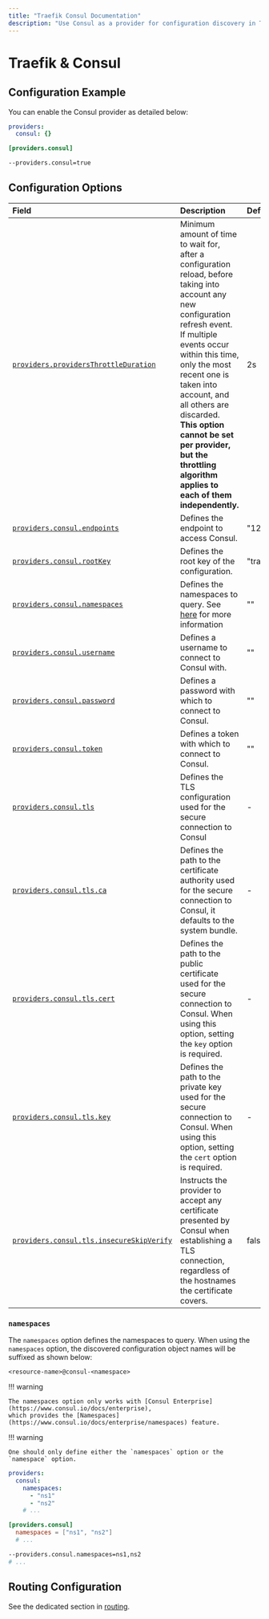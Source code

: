 ```yaml
---
title: "Traefik Consul Documentation"
description: "Use Consul as a provider for configuration discovery in Traefik Proxy. Automate and store your configurations with Consul. Read the technical documentation."
---
```


# Traefik & Consul

## Configuration Example

You can enable the Consul provider as detailed below:

```yaml tab="File (YAML)"
providers:
  consul: {}
```

```toml tab="File (TOML)"
[providers.consul]
```

```bash tab="CLI"
--providers.consul=true
```

## Configuration Options

| Field | Description                                               | Default              | Required |
|:------|:----------------------------------------------------------|:---------------------|:---------|
| <a id="opt-providers-providersThrottleDuration" href="#opt-providers-providersThrottleDuration" title="#opt-providers-providersThrottleDuration">`providers.providersThrottleDuration`</a> | Minimum amount of time to wait for, after a configuration reload, before taking into account any new configuration refresh event.<br />If multiple events occur within this time, only the most recent one is taken into account, and all others are discarded.<br />**This option cannot be set per provider, but the throttling algorithm applies to each of them independently.** | 2s  | No |
| <a id="opt-providers-consul-endpoints" href="#opt-providers-consul-endpoints" title="#opt-providers-consul-endpoints">`providers.consul.endpoints`</a> | Defines the endpoint to access Consul. |  "127.0.0.1:8500"     | yes   |
| <a id="opt-providers-consul-rootKey" href="#opt-providers-consul-rootKey" title="#opt-providers-consul-rootKey">`providers.consul.rootKey`</a> | Defines the root key of the configuration. |  "traefik"     | yes   |
| <a id="opt-providers-consul-namespaces" href="#opt-providers-consul-namespaces" title="#opt-providers-consul-namespaces">`providers.consul.namespaces`</a> | Defines the namespaces to query. See [here](#namespaces) for more information |  ""     | no   |
| <a id="opt-providers-consul-username" href="#opt-providers-consul-username" title="#opt-providers-consul-username">`providers.consul.username`</a> | Defines a username to connect to Consul with. |  ""     | no   |
| <a id="opt-providers-consul-password" href="#opt-providers-consul-password" title="#opt-providers-consul-password">`providers.consul.password`</a> | Defines a password with which to connect to Consul. |  ""     | no   |
| <a id="opt-providers-consul-token" href="#opt-providers-consul-token" title="#opt-providers-consul-token">`providers.consul.token`</a> | Defines a token with which to connect to Consul. |  ""     | no   |
| <a id="opt-providers-consul-tls" href="#opt-providers-consul-tls" title="#opt-providers-consul-tls">`providers.consul.tls`</a> | Defines the TLS configuration used for the secure connection to Consul  |  -   | No   |
| <a id="opt-providers-consul-tls-ca" href="#opt-providers-consul-tls-ca" title="#opt-providers-consul-tls-ca">`providers.consul.tls.ca`</a> | Defines the path to the certificate authority used for the secure connection to Consul, it defaults to the system bundle.  |  -   | Yes   |
| <a id="opt-providers-consul-tls-cert" href="#opt-providers-consul-tls-cert" title="#opt-providers-consul-tls-cert">`providers.consul.tls.cert`</a> | Defines the path to the public certificate used for the secure connection to Consul. When using this option, setting the `key` option is required. |  -  | Yes   |
| <a id="opt-providers-consul-tls-key" href="#opt-providers-consul-tls-key" title="#opt-providers-consul-tls-key">`providers.consul.tls.key`</a> | Defines the path to the private key used for the secure connection to Consul. When using this option, setting the `cert` option is required. |  -   | Yes   |
| <a id="opt-providers-consul-tls-insecureSkipVerify" href="#opt-providers-consul-tls-insecureSkipVerify" title="#opt-providers-consul-tls-insecureSkipVerify">`providers.consul.tls.insecureSkipVerify`</a> | Instructs the provider to accept any certificate presented by Consul when establishing a TLS connection, regardless of the hostnames the certificate covers. | false   | No   |

### `namespaces`

The `namespaces` option defines the namespaces to query.
When using the `namespaces` option, the discovered configuration object names will be suffixed as shown below:

```text
<resource-name>@consul-<namespace>
```

!!! warning

    The namespaces option only works with [Consul Enterprise](https://www.consul.io/docs/enterprise),
    which provides the [Namespaces](https://www.consul.io/docs/enterprise/namespaces) feature.

!!! warning

    One should only define either the `namespaces` option or the `namespace` option.

```yaml tab="File (YAML)"
providers:
  consul:
    namespaces: 
      - "ns1"
      - "ns2"
    # ...
```

```toml tab="File (TOML)"
[providers.consul]
  namespaces = ["ns1", "ns2"]
  # ...
```

```bash tab="CLI"
--providers.consul.namespaces=ns1,ns2
# ...
```

## Routing Configuration

See the dedicated section in [routing](../../../../routing/providers/kv.md).
